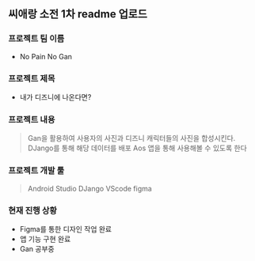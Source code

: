 ## 씨애랑 소전 1차 readme 업로드

### 프로젝트 팀 이름
- No Pain No Gan

### 프로젝트 제목
- 내가 디즈니에 나온다면?

### 프로젝트 내용
> Gan을 활용하여 사용자의 사진과 디즈니 캐릭터들의 사진을 합성시킨다.
> DJango를 통해 해당 데이터를 배포
> Aos 앱을 통해 사용해볼 수 있도록 한다

### 프로젝트 개발 툴
> Android Studio
> DJango
> VScode
> figma

### 현재 진행 상황
- Figma를 통한 디자인 작업 완료
- 앱 기능 구현 완료
- Gan 공부중
